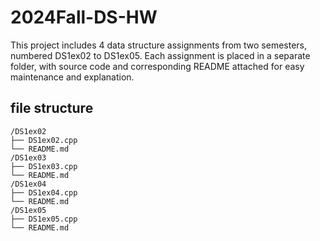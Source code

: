 # 2024Fall-DS-HW

This project includes 4 data structure assignments from two semesters, numbered DS1ex02 to DS1ex05. Each assignment is placed in a separate folder, with source code and corresponding README attached for easy maintenance and explanation.

## file structure

```text
/DS1ex02
├── DS1ex02.cpp
└── README.md
/DS1ex03
├── DS1ex03.cpp
└── README.md
/DS1ex04
├── DS1ex04.cpp
└── README.md
/DS1ex05
├── DS1ex05.cpp
└── README.md
```

